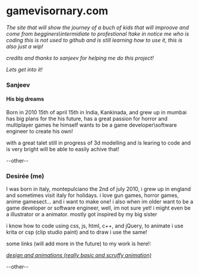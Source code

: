 # gamevisornary.com

*The site that will show the journey of a buch of kids that will improove and come from begginers\intermidiate to profestional !take in notice me who is coding this is not used to github and is still learning how to use it, this is also just a wip!*

*credits and thanks to sanjeev for helping me do this project!*



*Lets get into it!*


### Sanjeev


#### His big dreams

Born in 2010 15th of april 15th in India, Kankinada, and grew up in mumbai has big plans for the his future, has a great passion for horror and multiplayer games he himself wants to be a game developer\software engineer to create his own!

with a great talet still in progress of 3d modelling and is learing to code and is very bright will be able to easily achive that!

--other--


### Desirée (me)

I was born in italy, montepulciano the 2nd of july 2010, i grew up in england and sometimes visit italy for holidays.
i love gun games, horror games, anime gamesect... and i want to make one! i also when im older want to be a game developer or software engineer, well, im not sure yet! i might even be a illustrator or a animator. mostly got inspired by my big sister

i know how to code using css, js, html, c++, and jQuery, to animate i use krita or csp (clip studio paint) and to draw i use the same!

some links (will add more in the future) to my work is here!:

*[design and animations (really basic and scruffy animation)](https://sites.google.com/view/my-art-and-animations/home)*

--other--

